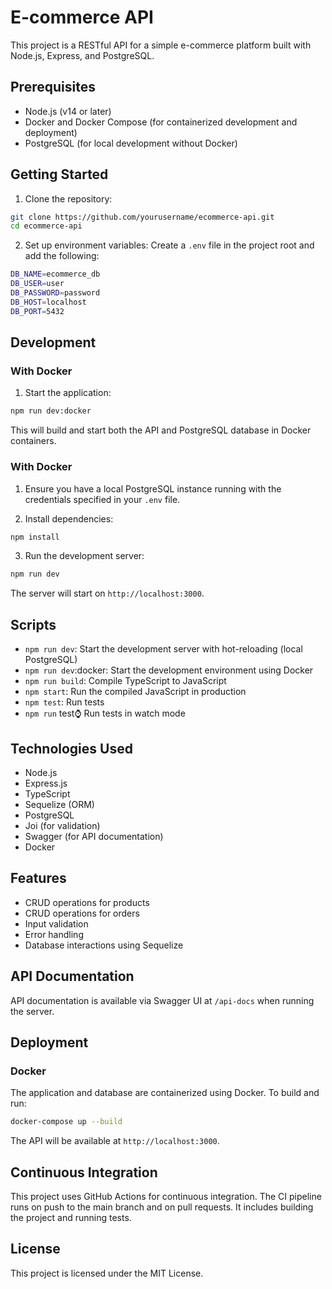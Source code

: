 # E-commerce API

This project is a RESTful API for a simple e-commerce platform built with Node.js, Express, and PostgreSQL.

## Prerequisites

- Node.js (v14 or later)
- Docker and Docker Compose (for containerized development and deployment)
- PostgreSQL (for local development without Docker)

## Getting Started

1. Clone the repository:

```bash
git clone https://github.com/yourusername/ecommerce-api.git
cd ecommerce-api
```

2. Set up environment variables: Create a `.env` file in the project root and add the following:

```bash
DB_NAME=ecommerce_db
DB_USER=user
DB_PASSWORD=password
DB_HOST=localhost
DB_PORT=5432
```

## Development

### With Docker

1. Start the application:

```bash
npm run dev:docker
```

This will build and start both the API and PostgreSQL database in Docker containers.

### With Docker

1. Ensure you have a local PostgreSQL instance running with the credentials specified in your `.env` file.

2. Install dependencies:

```bash
npm install
```

3. Run the development server:

```bash
npm run dev
```

The server will start on `http://localhost:3000`.

## Scripts

- `npm run dev`: Start the development server with hot-reloading (local PostgreSQL)
- `npm run dev`:docker: Start the development environment using Docker
- `npm run build`: Compile TypeScript to JavaScript
- `npm start`: Run the compiled JavaScript in production
- `npm test`: Run tests
- `npm run` test:watch: Run tests in watch mode

## Technologies Used

- Node.js
- Express.js
- TypeScript
- Sequelize (ORM)
- PostgreSQL
- Joi (for validation)
- Swagger (for API documentation)
- Docker

## Features

- CRUD operations for products
- CRUD operations for orders
- Input validation
- Error handling
- Database interactions using Sequelize

## API Documentation

API documentation is available via Swagger UI at `/api-docs` when running the server.

## Deployment

### Docker

The application and database are containerized using Docker. To build and run:

```bash
docker-compose up --build
```

The API will be available at `http://localhost:3000`.

## Continuous Integration

This project uses GitHub Actions for continuous integration. The CI pipeline runs on push to the main branch and on pull requests. It includes building the project and running tests.

## License

This project is licensed under the MIT License.
